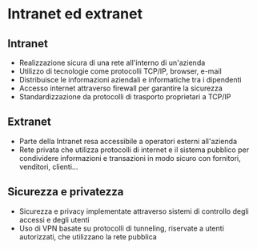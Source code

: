 # Intranet ed extranet

## Intranet
- Realizzazione sicura di una rete all'interno di un'azienda
- Utilizzo di tecnologie come protocolli TCP/IP, browser, e-mail
- Distribuisce le informazioni aziendali e informatiche tra i dipendenti
- Accesso internet attraverso firewall per garantire la sicurezza
- Standardizzazione da protocolli di trasporto proprietari a TCP/IP

## Extranet
- Parte della Intranet resa accessibile a operatori esterni all'azienda
- Rete privata che utilizza protocolli di internet e il sistema pubblico per condividere informazioni e 
transazioni in modo sicuro con fornitori, venditori, clienti…

## Sicurezza e privatezza
- Sicurezza e privacy implementate attraverso sistemi di controllo degli accessi e degli utenti
- Uso di VPN basate su protocolli di tunneling, riservate a utenti autorizzati, che utilizzano 
la rete pubblica

